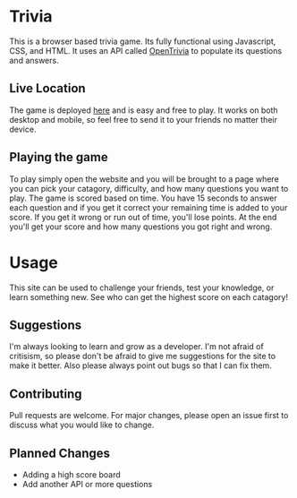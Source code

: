 # Trivia
This is a browser based trivia game. Its fully functional using Javascript, CSS, and HTML. It uses an API called [OpenTrivia](https://opentdb.com/api_config.php) to populate its questions and answers.

## Live Location
The game is deployed [here](https://bmillsmc.github.io/trivia-game/lib/) and is easy and free to play. It works on both desktop and mobile, so feel free to send it to your friends no matter their device.

## Playing the game
To play simply open the website and you will be brought to a page where you can pick your catagory, difficulty, and how many questions you want to play. The game is scored based on time. You have 15 seconds to answer each question and if you get it correct your remaining time is added to your score. If you get it wrong or run out of time, you'll lose points. At the end you'll get your score and how many questions you got right and wrong.

# Usage
This site can be used to challenge your friends, test your knowledge, or learn something new. See who can get the highest score on each catagory!

## Suggestions
I'm always looking to learn and grow as a developer. I'm not afraid of critisism, so please don't be afraid to give me suggestions for the site to make it better. Also please always point out bugs so that I can fix them.

## Contributing
Pull requests are welcome. For major changes, please open an issue first to discuss what you would like to change.

## Planned Changes
- Adding a high score board
- Add another API or more questions
